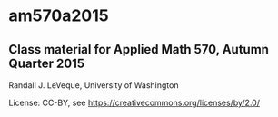 # am570a2015

## Class material for Applied Math 570, Autumn Quarter 2015

Randall J. LeVeque, University of Washington

License:  CC-BY, see https://creativecommons.org/licenses/by/2.0/

